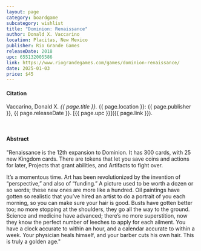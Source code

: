 ```yaml
---
layout: page
category: boardgame
subcategory: wishlist
title: "Dominion: Renaissance"
author: Donald X. Vaccarino
location: Placitas, New Mexico
publisher: Rio Grande Games
releaseDate: 2018
upc: 655132005586
link: https://www.riograndegames.com/games/dominion-renaissance/
date: 2025-01-03
price: $45
---
```


#### Citation

Vaccarino, Donald X. *{{ page.title }}.* {{ page.location }}: {{ page.publisher }}, {{ page.releaseDate }}. [{{ page.upc }}]({{ page.link }}).

<br>


#### Abstract

"Renaissance is the 12th expansion to Dominion. It has 300 cards, with 25 new Kingdom cards. There are tokens that let you save coins and actions for later, Projects that grant abilities, and Artifacts to fight over.

It’s a momentous time. Art has been revolutionized by the invention of “perspective,” and also of “funding.” A picture used to be worth a dozen or so words; these new ones are more like a hundred. Oil paintings have gotten so realistic that you’ve hired an artist to do a portrait of you each morning, so you can make sure your hair is good. Busts have gotten better too; no more stopping at the shoulders, they go all the way to the ground. Science and medicine have advanced; there’s no more superstition, now they know the perfect number of leeches to apply for each ailment. You have a clock accurate to within an hour, and a calendar accurate to within a week. Your physician heals himself, and your barber cuts his own hair. This is truly a golden age."
